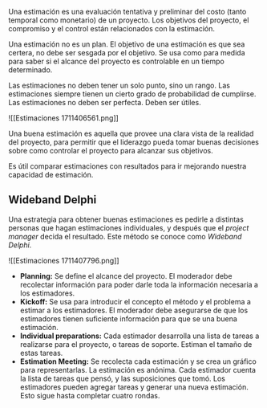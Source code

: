 Una estimación es una evaluación tentativa y preliminar del costo (tanto temporal como monetario) de un proyecto. Los objetivos del proyecto, el compromiso y el control están relacionados con la estimación.

Una estimación no es un plan. El objetivo de una estimación es que sea certera, no debe ser sesgada por el objetivo. Se usa como para medida para saber si el alcance del proyecto es controlable en un tiempo determinado.

Las estimaciones no deben tener un solo punto, sino un rango. Las estimaciones siempre tienen un cierto grado de probabilidad de cumplirse. Las estimaciones no deben ser perfecta. Deben ser útiles.

![[Estimaciones 1711406561.png]]

Una buena estimación es aquella que provee una clara vista de la realidad del proyecto, para permitir que el liderazgo pueda tomar buenas decisiones sobre como controlar el proyecto para alcanzar sus objetivos.

Es útil comparar estimaciones con resultados para ir mejorando nuestra capacidad de estimación.

## Wideband Delphi

Una estrategia para obtener buenas estimaciones es pedirle a distintas personas que hagan estimaciones individuales, y después que el *project manager* decida el resultado. Este método se conoce como *Wideband Delphi*.

![[Estimaciones 1711407796.png]]

- **Planning:** Se define el alcance del proyecto. El moderador debe recolectar información para poder darle toda la información necesaria a los estimadores.
- **Kickoff:** Se usa para introducir el concepto el método y el problema a estimar a los estimadores. El moderador debe asegurarse de que los estimadores tienen suficiente información para que se una buena estimación.
- **Individual preparations:** Cada estimador desarrolla una lista de tareas a realizarse para el proyecto, o tareas de soporte. Estiman el tamaño de estas tareas.
- **Estimation Meeting:** Se recolecta cada estimación y se crea un gráfico para representarlas. La estimación es anónima. Cada estimador cuenta la lista de tareas que pensó, y las suposiciones que tomó. Los estimadores pueden agregar tareas y generar una nueva estimación. Esto sigue hasta completar cuatro rondas.
